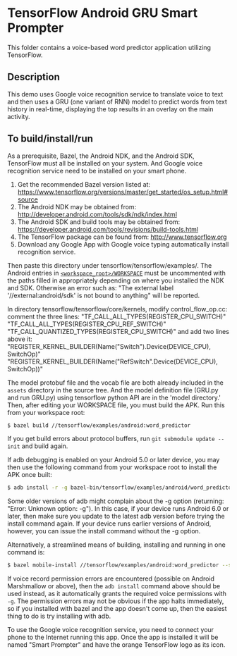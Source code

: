 # TensorFlow Android GRU Smart Prompter 

This folder contains a voice-based word predictor application utilizing TensorFlow.

## Description

This demo uses Google voice recognition service to translate voice to text and then uses
a GRU (one variant of RNN) model to predict words from text history in real-time,
displaying the top results in an overlay on the main activity.

## To build/install/run

As a prerequisite, Bazel, the Android NDK, and the Android SDK, TensorFlow must all be 
installed on your system. And Google voice recognition service need to be installed on 
your smart phone.

1. Get the recommended Bazel version listed at:
        https://www.tensorflow.org/versions/master/get_started/os_setup.html#source
2. The Android NDK may be obtained from:
        http://developer.android.com/tools/sdk/ndk/index.html
3. The Android SDK and build tools may be obtained from:
        https://developer.android.com/tools/revisions/build-tools.html
4. The TensorFlow package can be found from:
	http://www.tensorflow.org
5. Download any Google App with Google voice typing automatically install recognition 
service.

Then paste this directory under tensorflow/tensorflow/examples/.
The Android entries in [`<workspace_root>/WORKSPACE`](../../../WORKSPACE#L2-L13) must be
uncommented with the paths filled in appropriately depending on where you
installed the NDK and SDK. Otherwise an error such as:
"The external label '//external:android/sdk' is not bound to anything" will
be reported.

In directory tensorflow/tensorflow/core/kernels, modify control_flow_op.cc:
comment the three lines: 
"TF_CALL_ALL_TYPES(REGISTER_CPU_SWITCH)"
"TF_CALL_ALL_TYPES(REGISTER_CPU_REF_SWITCH)"
"TF_CALL_QUANTIZED_TYPES(REGISTER_CPU_SWITCH)"
and add two lines above it:
"REGISTER_KERNEL_BUILDER(Name("Switch").Device(DEVICE_CPU), SwitchOp)"
"REGISTER_KERNEL_BUILDER(Name("RefSwitch".Device(DEVICE_CPU), SwitchOp))"

The model protobuf file and the vocab file are both already included in the `assets` directory 
in the source tree. And the model definition file (GRU.py and run GRU.py) using tensorflow python API 
are in the 'model directory.'
Then, after editing your WORKSPACE file, you must build the APK. Run this from
your workspace root:

```bash
$ bazel build //tensorflow/examples/android:word_predictor
```

If you get build errors about protocol buffers, run
`git submodule update --init` and build again.

If adb debugging is enabled on your Android 5.0 or later device, you may then
use the following command from your workspace root to install the APK once
built:

```bash
$ adb install -r -g bazel-bin/tensorflow/examples/android/word_predictor.apk
```

Some older versions of adb might complain about the -g option (returning:
"Error: Unknown option: -g").  In this case, if your device runs Android 6.0 or
later, then make sure you update to the latest adb version before trying the
install command again. If your device runs earlier versions of Android, however,
you can issue the install command without the -g option.

Alternatively, a streamlined means of building, installing and running in one
command is:

```bash
$ bazel mobile-install //tensorflow/examples/android:word_predictor --start_app
```

If voice record permission errors are encountered (possible on Android 
Marshmallow or above), then the `adb install` command above should be used 
instead, as it automatically grants the required voice permissions with `-g`. 
The permission errors may not be obvious if the app halts immediately, so if 
you installed with bazel and the app doesn't come up, then the easiest thing 
to do is try installing with adb.

To use the Google voice recognition service, you need to connect your phone to
the Internet running this app.
Once the app is installed it will be named "Smart Prompter" and have the orange
TensorFlow logo as its icon.
